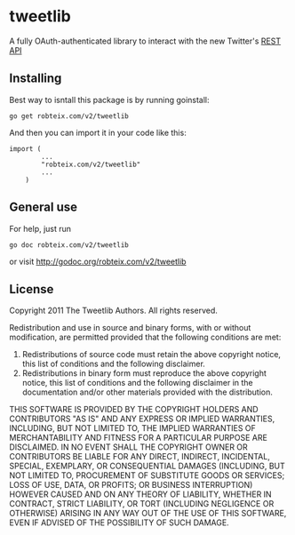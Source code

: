 tweetlib
==========

A fully OAuth-authenticated library to interact with the new Twitter's
[REST API](https://dev.twitter.com/docs/api/)

Installing
----------

Best way to isntall this package is by running goinstall:

    go get robteix.com/v2/tweetlib

And then you can import it in your code like this:

    import (
            ...
            "robteix.com/v2/tweetlib"
            ...
        )

General use
-----------

For help, just run

    go doc robteix.com/v2/tweetlib

or visit http://godoc.org/robteix.com/v2/tweetlib

License
-------

Copyright 2011 The Tweetlib Authors.  All rights reserved.

Redistribution and use in source and binary forms, with or without
modification, are permitted provided that the following conditions are met:

1. Redistributions of source code must retain the above copyright notice, this
   list of conditions and the following disclaimer.
2. Redistributions in binary form must reproduce the above copyright notice,
   this list of conditions and the following disclaimer in the documentation
   and/or other materials provided with the distribution.

THIS SOFTWARE IS PROVIDED BY THE COPYRIGHT HOLDERS AND CONTRIBUTORS "AS IS" AND
ANY EXPRESS OR IMPLIED WARRANTIES, INCLUDING, BUT NOT LIMITED TO, THE IMPLIED
WARRANTIES OF MERCHANTABILITY AND FITNESS FOR A PARTICULAR PURPOSE ARE
DISCLAIMED. IN NO EVENT SHALL THE COPYRIGHT OWNER OR CONTRIBUTORS BE LIABLE FOR
ANY DIRECT, INDIRECT, INCIDENTAL, SPECIAL, EXEMPLARY, OR CONSEQUENTIAL DAMAGES
(INCLUDING, BUT NOT LIMITED TO, PROCUREMENT OF SUBSTITUTE GOODS OR SERVICES;
LOSS OF USE, DATA, OR PROFITS; OR BUSINESS INTERRUPTION) HOWEVER CAUSED AND
ON ANY THEORY OF LIABILITY, WHETHER IN CONTRACT, STRICT LIABILITY, OR TORT
(INCLUDING NEGLIGENCE OR OTHERWISE) ARISING IN ANY WAY OUT OF THE USE OF THIS
SOFTWARE, EVEN IF ADVISED OF THE POSSIBILITY OF SUCH DAMAGE.
